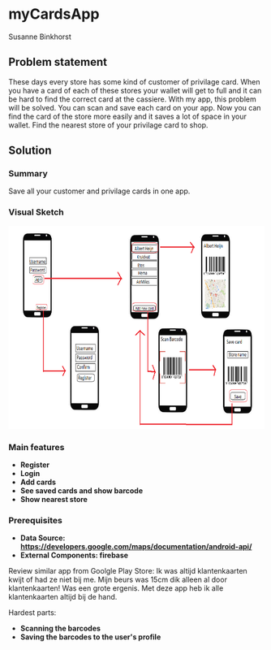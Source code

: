# myCardsApp
Susanne Binkhorst

## Problem statement
These days every store has some kind of customer of privilage card. When you have a card of each of these stores your wallet will get to 
full and it can be hard to find the correct card at the cassiere. With my app, this problem will be solved. You can scan and save each card
on your app. Now you can find the card of the store more easily and it saves a lot of space in your wallet. Find the nearest store of your
privilage card to shop. 

## Solution
### Summary
Save all your customer and privilage cards in one app.

### Visual Sketch
<img src="doc/project_schets.png" alt="visual sketch" width="700" height="400"/>

### Main features
* **Register**
* **Login**
* **Add cards**
* **See saved cards and show barcode**
* **Show nearest store**

### Prerequisites
* **Data Source: https://developers.google.com/maps/documentation/android-api/**
* **External Components: firebase**

Review similar app from Goolgle Play Store:
Ik was altijd klantenkaarten kwijt of had ze niet bij me. Mijn beurs was 15cm dik alleen al door klantenkaarten! Was een grote ergenis.
Met deze app heb ik alle klantenkaarten altijd bij de hand.

Hardest parts:
* **Scanning the barcodes**
* **Saving the barcodes to the user's profile**
